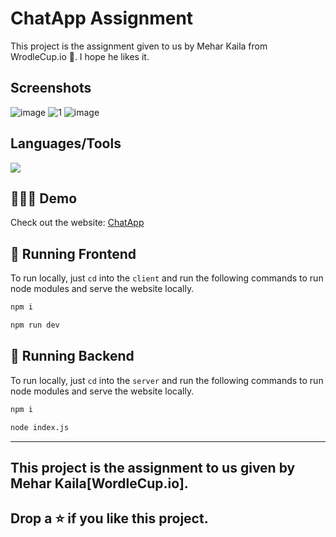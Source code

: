 # ChatApp Assignment

This project is the assignment given to us by Mehar Kaila from WrodleCup.io 🚀. I hope he likes it.

## Screenshots

![image](https://github.com/druvkotwani/WorldeCup.io-assignment/assets/96691139/f9ba1667-383b-41d9-bdf1-d6565fe3af58)
![1](https://github.com/druvkotwani/WorldeCup.io-assignment/assets/96691139/e50e0dbe-367c-46bb-af47-58c100359010)
![image](https://github.com/druvkotwani/WorldeCup.io-assignment/assets/96691139/e83921a9-dc1e-47b4-a707-7abbf1f12419)
 



## Languages/Tools

<a href="">
    <img src="https://skillicons.dev/icons?i=tailwindcss,js,react,nodejs,vercel,onrender" />
  </a>

## 👩🏽‍💻 Demo
Check out the website: [ChatApp](https://worlde-cup-io-assignment-dhruvkotwani.vercel.app/)


## 🚀 Running Frontend
To run locally, just `cd` into the `client` and run the following commands to run node modules and serve the website locally.
```bash
npm i
```

```bash
npm run dev
```

## 🚀 Running Backend
To run locally, just `cd` into the `server` and run the following commands to run node modules and serve the website locally.
```bash
npm i
```

```bash
node index.js
```




<hr/>

## This project is the assignment to us given by Mehar Kaila[WordleCup.io].
## Drop a ⭐ if you like this project.
